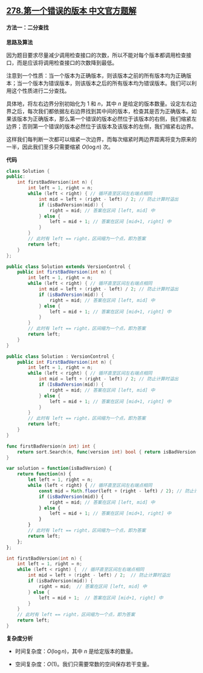 ## [278.第一个错误的版本 中文官方题解](https://leetcode.cn/problems/first-bad-version/solutions/100000/di-yi-ge-cuo-wu-de-ban-ben-by-leetcode-s-pf8h)
#### 方法一：二分查找

**思路及算法**

因为题目要求尽量减少调用检查接口的次数，所以不能对每个版本都调用检查接口，而是应该将调用检查接口的次数降到最低。

注意到一个性质：当一个版本为正确版本，则该版本之前的所有版本均为正确版本；当一个版本为错误版本，则该版本之后的所有版本均为错误版本。我们可以利用这个性质进行二分查找。

具体地，将左右边界分别初始化为 $1$ 和 $n$，其中 $n$ 是给定的版本数量。设定左右边界之后，每次我们都依据左右边界找到其中间的版本，检查其是否为正确版本。如果该版本为正确版本，那么第一个错误的版本必然位于该版本的右侧，我们缩紧左边界；否则第一个错误的版本必然位于该版本及该版本的左侧，我们缩紧右边界。

这样我们每判断一次都可以缩紧一次边界，而每次缩紧时两边界距离将变为原来的一半，因此我们至多只需要缩紧 $O(\log n)$ 次。

**代码**

```C++ [sol1-C++]
class Solution {
public:
    int firstBadVersion(int n) {
        int left = 1, right = n;
        while (left < right) { // 循环直至区间左右端点相同
            int mid = left + (right - left) / 2; // 防止计算时溢出
            if (isBadVersion(mid)) {
                right = mid; // 答案在区间 [left, mid] 中
            } else {
                left = mid + 1; // 答案在区间 [mid+1, right] 中
            }
        }
        // 此时有 left == right，区间缩为一个点，即为答案
        return left;
    }
};
```

```Java [sol1-Java]
public class Solution extends VersionControl {
    public int firstBadVersion(int n) {
        int left = 1, right = n;
        while (left < right) { // 循环直至区间左右端点相同
            int mid = left + (right - left) / 2; // 防止计算时溢出
            if (isBadVersion(mid)) {
                right = mid; // 答案在区间 [left, mid] 中
            } else {
                left = mid + 1; // 答案在区间 [mid+1, right] 中
            }
        }
        // 此时有 left == right，区间缩为一个点，即为答案
        return left;
    }
}
```

```C# [sol1-C#]
public class Solution : VersionControl {
    public int FirstBadVersion(int n) {
        int left = 1, right = n;
        while (left < right) { // 循环直至区间左右端点相同
            int mid = left + (right - left) / 2; // 防止计算时溢出
            if (IsBadVersion(mid)) {
                right = mid; // 答案在区间 [left, mid] 中
            } else {
                left = mid + 1; // 答案在区间 [mid+1, right] 中
            }
        }
        // 此时有 left == right，区间缩为一个点，即为答案
        return left;
    }
}
```

```go [sol1-Golang]
func firstBadVersion(n int) int {
    return sort.Search(n, func(version int) bool { return isBadVersion(version) })
}
```

```JavaScript [sol1-JavaScript]
var solution = function(isBadVersion) {
    return function(n) {
        let left = 1, right = n;
        while (left < right) { // 循环直至区间左右端点相同
            const mid = Math.floor(left + (right - left) / 2); // 防止计算时溢出
            if (isBadVersion(mid)) {
                right = mid; // 答案在区间 [left, mid] 中
            } else {
                left = mid + 1; // 答案在区间 [mid+1, right] 中
            }
        }
        // 此时有 left == right，区间缩为一个点，即为答案
        return left;
    };
};
```

```C [sol1-C]
int firstBadVersion(int n) {
    int left = 1, right = n;
    while (left < right) {  // 循环直至区间左右端点相同
        int mid = left + (right - left) / 2;  // 防止计算时溢出
        if (isBadVersion(mid)) {
            right = mid;  // 答案在区间 [left, mid] 中
        } else {
            left = mid + 1;  // 答案在区间 [mid+1, right] 中
        }
    }
    // 此时有 left == right，区间缩为一个点，即为答案
    return left;
}
```

**复杂度分析**

- 时间复杂度：$O(\log n)$，其中 $n$ 是给定版本的数量。

- 空间复杂度：$O(1)$。我们只需要常数的空间保存若干变量。